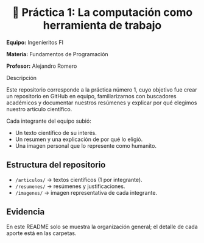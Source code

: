 <h1 align="center"> 🚀 Práctica 1: La computación como herramienta de trabajo </h1>

**Equipo:** Ingenieritos FI

**Materia:** Fundamentos de Programación

**Profesor:** Alejandro Romero 

Descripción

Este repositorio corresponde a la práctica número 1,  cuyo objetivo fue crear un repositorio en GitHub en equipo, familiarizarnos con buscadores académicos y documentar nuestros resúmenes y explicar por qué elegimos nuestro artículo científico. 

Cada integrante del equipo subió:

- Un texto científico de su interés.
- Un resumen y una explicación de por qué lo eligió.
- Una imagen personal que lo represente como humanito.

## Estructura del repositorio

- `/articulos/` → textos científicos (1 por integrante).
- `/resumenes/` → resúmenes y justificaciones.
- `/imagenes/` → imagen representativa de cada integrante.

## Evidencia

En este README solo se muestra la organización general; el detalle de cada aporte está en las carpetas.
